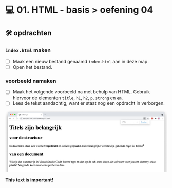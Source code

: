# 💻 01. HTML - basis > oefening 04

## 🛠️ opdrachten

### `index.html` maken

- [ ] Maak een nieuw bestand genaamd `index.html` aan in deze map.
- [ ] Open het bestand.

### voorbeeld namaken

- [ ] Maak het volgende voorbeeld na met behulp van HTML. Gebruik hiervoor de elementen `title`, `h1`, `h2`, `p`, `strong` en `em`.
- [ ] Lees de tekst aandachtig, want er staat nog een opdracht in verborgen.

![Alt text](image.png)


<strong>This text is important!</strong>